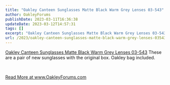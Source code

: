 ```yaml
---
title: "Oakley Canteen Sunglasses Matte Black Warm Grey Lenses 03-543"
author: OakleyForums
publishDate: 2023-03-11T16:36:38
updateDate: 2023-03-12T14:57:31
tags: []
excerpt: "Oakley Canteen Sunglasses Matte Black Warm Grey Lenses 03-543 These are a pair of new sunglasses with the original box. Oakley bag included.  &nbsp; "
url: /2023/oakley-canteen-sunglasses-matte-black-warm-grey-lenses-03543  # Use the generated URL with year
---
```

<p><a href="https://www.ebay.com/itm/155447873278">Oakley Canteen Sunglasses Matte Black Warm Grey Lenses 03-543</a> These are a pair of new sunglasses with the original box. Oakley bag included.</p>  <p>&nbsp;</p>  <a href="https://www.OakleyForums.com/Oakley-Canteen-Matte-Black">Read More at www.OakleyForums.com</a>
